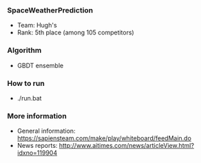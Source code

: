 ### SpaceWeatherPrediction
- Team: Hugh's
- Rank: 5th place (among 105 competitors)

### Algorithm
- GBDT ensemble

### How to run
- ./run.bat

### More information
- General information: https://sapiensteam.com/make/play/whiteboard/feedMain.do
- News reports: http://www.aitimes.com/news/articleView.html?idxno=119904
